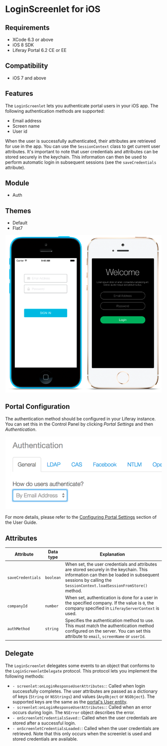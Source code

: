 # LoginScreenlet for iOS

## Requirements

- XCode 6.3 or above
- iOS 8 SDK
- Liferay Portal 6.2 CE or EE

## Compatibility

- iOS 7 and above

## Features

The `LoginScreenlet` lets you authenticate portal users in your iOS app. The following authentication methods are supported:

- Email address
- Screen name
- User id

When the user is successfully authenticated, their attributes are retrieved for use in the app. You can use the `SessionContext` class to get current user attributes. It's important to note that user credentials and attributes can be stored securely in the keychain. This information can then be used to perform automatic login in subsequent sessions (see the `saveCredentials` attribute).


## Module

- Auth

## Themes

- Default
- Flat7

![The `LoginScreenlet` using the Default and Flat7 themes.](Images/login.png)

## Portal Configuration

The authentication method should be configured in your Liferay instance. You can set this in the Control Panel by clicking *Portal Settings* and then *Authentication*.

![Setting the authentication method in Liferay Portal.](Images/portal-auth.png "Liferay portal authentication methods")

For more details, please refer to the [Configuring Portal Settings](https://dev.liferay.com/discover/portal/-/knowledge_base/6-2/configuring-portal-settings) section of the User Guide.

## Attributes

| Attribute | Data type | Explanation |
|-----------|-----------|-------------| 
|  `saveCredentials` | `boolean` | When set, the user credentials and attributes are stored securely in the keychain. This information can then be loaded in subsequent sessions by calling the `SessionContext.loadSessionFromStore()` method. |
|  `companyId` | `number` | When set, authentication is done for a user in the specified company. If the value is `0`, the company specified in `LiferayServerContext` is used. |
|  `authMethod` | `string` | Specifies the authentication method to use. This must match the authentication method configured on the server. You can set this attribute to `email`, `screenName` or `userId`. |

## Delegate

The `LoginScreenlet` delegates some events to an object that conforms to the `LoginScreenletDelegate` protocol. This protocol lets you implement the following methods:

- `- screenlet:onLoginResponseUserAttributes:`: Called when login successfully completes. The user attributes are passed as a dictionary of keys (`String` or `NSStrings`) and values (`AnyObject` or `NSObject`). The supported keys are the same as the [portal's User entity](https://github.com/liferay/liferay-portal/blob/6.2.x/portal-impl/src/com/liferay/portal/service.xml#L2227).
- `- screenlet:onLoginResponseUserAttributes:`: Called when an error occurs during login. The `NSError` object describes the error.
- `- onScreenletCredentialsSaved:`: Called when the user credentials are stored after a successful login.
- `- onScreenletCredentialsLoaded:`: Called when the user credentials are retrieved. Note that this only occurs when the screenlet is used and stored credentials are available.

